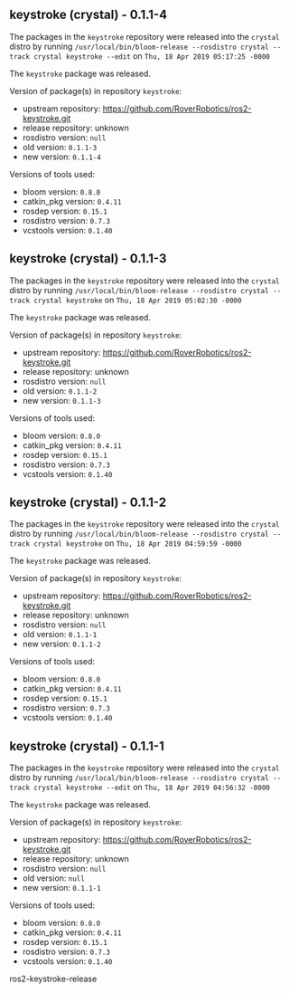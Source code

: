 ## keystroke (crystal) - 0.1.1-4

The packages in the `keystroke` repository were released into the `crystal` distro by running `/usr/local/bin/bloom-release --rosdistro crystal --track crystal keystroke --edit` on `Thu, 18 Apr 2019 05:17:25 -0000`

The `keystroke` package was released.

Version of package(s) in repository `keystroke`:

- upstream repository: https://github.com/RoverRobotics/ros2-keystroke.git
- release repository: unknown
- rosdistro version: `null`
- old version: `0.1.1-3`
- new version: `0.1.1-4`

Versions of tools used:

- bloom version: `0.8.0`
- catkin_pkg version: `0.4.11`
- rosdep version: `0.15.1`
- rosdistro version: `0.7.3`
- vcstools version: `0.1.40`


## keystroke (crystal) - 0.1.1-3

The packages in the `keystroke` repository were released into the `crystal` distro by running `/usr/local/bin/bloom-release --rosdistro crystal --track crystal keystroke` on `Thu, 18 Apr 2019 05:02:30 -0000`

The `keystroke` package was released.

Version of package(s) in repository `keystroke`:

- upstream repository: https://github.com/RoverRobotics/ros2-keystroke.git
- release repository: unknown
- rosdistro version: `null`
- old version: `0.1.1-2`
- new version: `0.1.1-3`

Versions of tools used:

- bloom version: `0.8.0`
- catkin_pkg version: `0.4.11`
- rosdep version: `0.15.1`
- rosdistro version: `0.7.3`
- vcstools version: `0.1.40`


## keystroke (crystal) - 0.1.1-2

The packages in the `keystroke` repository were released into the `crystal` distro by running `/usr/local/bin/bloom-release --rosdistro crystal --track crystal keystroke` on `Thu, 18 Apr 2019 04:59:59 -0000`

The `keystroke` package was released.

Version of package(s) in repository `keystroke`:

- upstream repository: https://github.com/RoverRobotics/ros2-keystroke.git
- release repository: unknown
- rosdistro version: `null`
- old version: `0.1.1-1`
- new version: `0.1.1-2`

Versions of tools used:

- bloom version: `0.8.0`
- catkin_pkg version: `0.4.11`
- rosdep version: `0.15.1`
- rosdistro version: `0.7.3`
- vcstools version: `0.1.40`


## keystroke (crystal) - 0.1.1-1

The packages in the `keystroke` repository were released into the `crystal` distro by running `/usr/local/bin/bloom-release --rosdistro crystal --track crystal keystroke --edit` on `Thu, 18 Apr 2019 04:56:32 -0000`

The `keystroke` package was released.

Version of package(s) in repository `keystroke`:

- upstream repository: https://github.com/RoverRobotics/ros2-keystroke.git
- release repository: unknown
- rosdistro version: `null`
- old version: `null`
- new version: `0.1.1-1`

Versions of tools used:

- bloom version: `0.8.0`
- catkin_pkg version: `0.4.11`
- rosdep version: `0.15.1`
- rosdistro version: `0.7.3`
- vcstools version: `0.1.40`


ros2-keystroke-release
